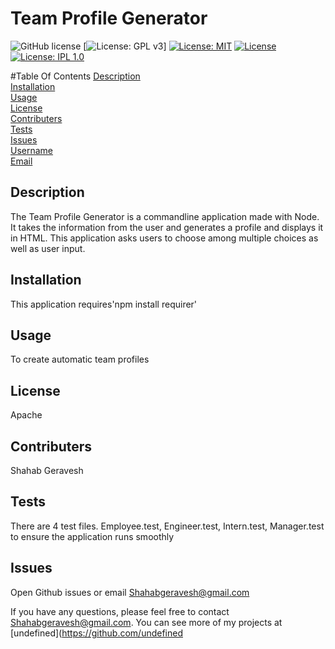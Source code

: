 # Team Profile Generator 
![GitHub license](https://img.shields.io/badge/license-Apache-blue.svg)
[![License: GPL v3](https://img.shields.io/badge/License-Apache-blue.svg)]
[![License: MIT](https://img.shields.io/badge/License-Apache-yellow.svg)](https://opensource.org/licenses/MIT)
[![License](https://img.shields.io/badge/License-Apache--Clause-blue.svg)](https://opensource.org/licenses/BSD-3-Clause)
[![License: IPL 1.0](https://img.shields.io/badge/License-Apache-blue.svg)](https://opensource.org/licenses/IPL-1.0)

#Table Of Contents 
[Description](#description) <br />
[Installation](#installation) <br />
[Usage](#usage) <br />
[License](#license) <br />
[Contributers](#contributers) <br />
[Tests](#tests) <br />
[Issues](#issues) <br />
[Username](#username) <br />
[Email](#email) <br />

  ## Description
The Team Profile Generator is a commandline application made with Node. It takes the information from the user and generates a profile and displays it in HTML. This application asks users to choose among multiple choices as well as user input. 

## Installation
This application requires'npm install requirer' 

## Usage 
To create automatic team profiles

## License
Apache

## Contributers
Shahab Geravesh

## Tests
There are 4 test files. Employee.test, Engineer.test, Intern.test, Manager.test to ensure the application runs smoothly

## Issues 
Open Github issues or email Shahabgeravesh@gmail.com


If you have any questions, please feel free to contact Shahabgeravesh@gmail.com.
You can see more of my projects at [undefined](https://github.com/undefined
